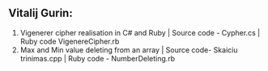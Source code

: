 ## Vitalij Gurin:
1) Vigenerer cipher realisation in C# and Ruby |
Source code - Cypher.cs |
Ruby code VigenereCipher.rb
2) Max and Min value deleting from an array |
Source code- Skaiciu trinimas.cpp |
Ruby code - NumberDeleting.rb
